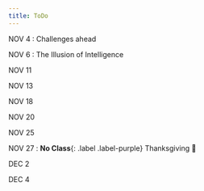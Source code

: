 ```yaml
---
title: ToDo
---
```


NOV 4
: Challenges ahead

NOV 6
: The Illusion of Intelligence

NOV 11


NOV 13


NOV 18


NOV 20


NOV 25


NOV 27
: **No Class**{: .label .label-purple} Thanksgiving :turkey:


DEC 2


DEC 4


